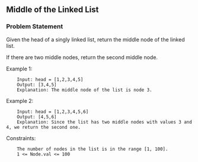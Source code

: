 ## Middle of the Linked List
### Problem Statement
Given the head of a singly linked list, return the middle node of the linked list.

If there are two middle nodes, return the second middle node.

 


Example 1:
```
    Input: head = [1,2,3,4,5]
    Output: [3,4,5]
    Explanation: The middle node of the list is node 3.

```

Example 2:
```
    Input: head = [1,2,3,4,5,6]
    Output: [4,5,6]
    Explanation: Since the list has two middle nodes with values 3 and 4, we return the second one.
```

Constraints:
```
    The number of nodes in the list is in the range [1, 100].
    1 <= Node.val <= 100
```
